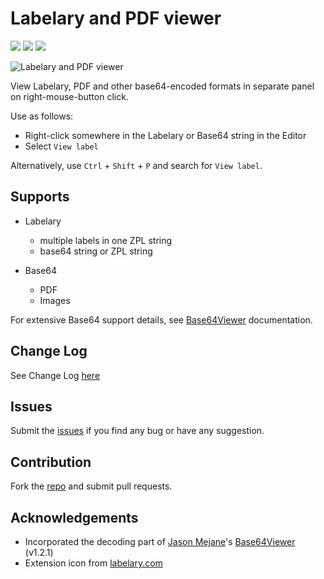 # Labelary and PDF viewer

[![](https://vsmarketplacebadge.apphb.com/version-short/RoelKneepkens-ShipitSmarter.labelary.svg)](https://marketplace.visualstudio.com/items?itemName=RoelKneepkens-ShipitSmarter.labelary)
[![](https://vsmarketplacebadge.apphb.com/installs-short/RoelKneepkens-ShipitSmarter.labelary.svg)](https://marketplace.visualstudio.com/items?itemName=RoelKneepkens-ShipitSmarter.labelary)
[![](https://vsmarketplacebadge.apphb.com/rating-short/RoelKneepkens-ShipitSmarter.labelary.svg)](https://marketplace.visualstudio.com/items?itemName=RoelKneepkens-ShipitSmarter.labelary)

![Labelary and PDF viewer](https://raw.githubusercontent.com/roelkneepkens/labelary-extension/main/img/labelary-use-gif.gif)

View Labelary, PDF and other base64-encoded formats in separate panel on right-mouse-button click.

Use as follows:
- Right-click somewhere in the Labelary or Base64 string in the Editor
- Select `View label`

Alternatively, use `Ctrl` + `Shift` + `P` and search for `View label`.

## Supports
- Labelary
  - multiple labels in one ZPL string
  - base64 string or ZPL string

- Base64
  - PDF
  - Images

For extensive Base64 support details, see [Base64Viewer](https://marketplace.visualstudio.com/items?itemName=JasonMejane.base64viewer) documentation.

## Change Log
See Change Log [here](CHANGELOG.md)

## Issues
Submit the [issues](https://github.com/roelkneepkens/labelary-extension/issues) if you find any bug or have any suggestion.

## Contribution
Fork the [repo](https://github.com/roelkneepkens/labelary-extension/) and submit pull requests.

## Acknowledgements
- Incorporated the decoding part of [Jason Mejane](https://marketplace.visualstudio.com/publishers/JasonMejane)'s [Base64Viewer](https://marketplace.visualstudio.com/items?itemName=JasonMejane.base64viewer) (v1.2.1)
- Extension icon from [labelary.com](http://labelary.com/)


